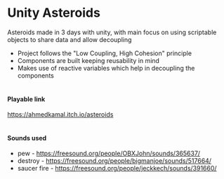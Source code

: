 # Unity Asteroids

Asteroids made in 3 days with unity, with main focus on using scriptable objects to share data and allow decoupling

- Project follows the "Low Coupling, High Cohesion" principle
- Components are built keeping reusability in mind
- Makes use of reactive variables which help in decoupling the components<br/><br/>

#### Playable link

https://ahmedkamal.itch.io/asteroids <br/><br/>

#### Sounds used

- pew - https://freesound.org/people/OBXJohn/sounds/365637/
- destroy - https://freesound.org/people/bigmanjoe/sounds/517664/
- saucer fire - https://freesound.org/people/jeckkech/sounds/391660/
